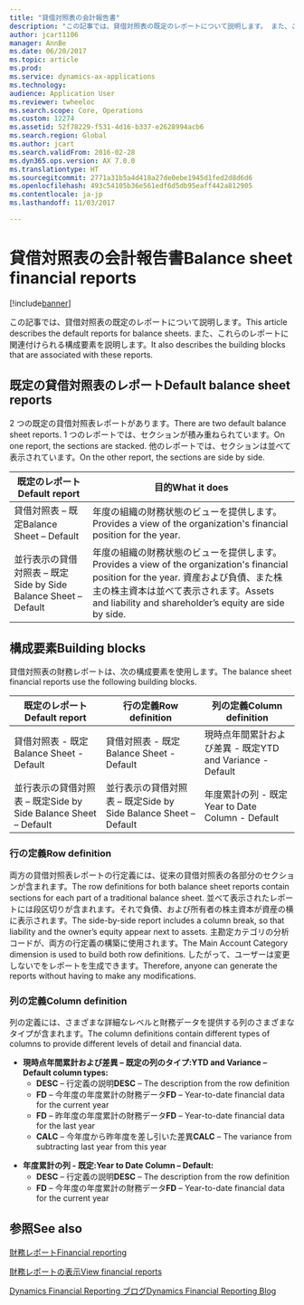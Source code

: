 ```yaml
---
title: "貸借対照表の会計報告書"
description: "この記事では、貸借対照表の既定のレポートについて説明します。 また、これらのレポートに関連付けられる構成要素を説明します。"
author: jcart1106
manager: AnnBe
ms.date: 06/20/2017
ms.topic: article
ms.prod: 
ms.service: dynamics-ax-applications
ms.technology: 
audience: Application User
ms.reviewer: twheeloc
ms.search.scope: Core, Operations
ms.custom: 12274
ms.assetid: 52f78229-f531-4d16-b337-e2628994acb6
ms.search.region: Global
ms.author: jcart
ms.search.validFrom: 2016-02-28
ms.dyn365.ops.version: AX 7.0.0
ms.translationtype: HT
ms.sourcegitcommit: 2771a31b5a4d418a27de0ebe1945d1fed2d8d6d6
ms.openlocfilehash: 493c54105b36e561edf6d5db95eaff442a812905
ms.contentlocale: ja-jp
ms.lasthandoff: 11/03/2017

---
```


# <a name="balance-sheet-financial-reports"></a><span data-ttu-id="4bdf6-104">貸借対照表の会計報告書</span><span class="sxs-lookup"><span data-stu-id="4bdf6-104">Balance sheet financial reports</span></span>

[!include[banner](../includes/banner.md)]


<span data-ttu-id="4bdf6-105">この記事では、貸借対照表の既定のレポートについて説明します。</span><span class="sxs-lookup"><span data-stu-id="4bdf6-105">This article describes the default reports for balance sheets.</span></span> <span data-ttu-id="4bdf6-106">また、これらのレポートに関連付けられる構成要素を説明します。</span><span class="sxs-lookup"><span data-stu-id="4bdf6-106">It also describes the building blocks that are associated with these reports.</span></span> 

<a name="default-balance-sheet-reports"></a><span data-ttu-id="4bdf6-107">既定の貸借対照表のレポート</span><span class="sxs-lookup"><span data-stu-id="4bdf6-107">Default balance sheet reports</span></span>
-----------------------------

<span data-ttu-id="4bdf6-108">2 つの既定の貸借対照表レポートがあります。</span><span class="sxs-lookup"><span data-stu-id="4bdf6-108">There are two default balance sheet reports.</span></span> <span data-ttu-id="4bdf6-109">1 つのレポートでは、セクションが積み重ねられています。</span><span class="sxs-lookup"><span data-stu-id="4bdf6-109">On one report, the sections are stacked.</span></span> <span data-ttu-id="4bdf6-110">他のレポートでは、セクションは並べて表示されています。</span><span class="sxs-lookup"><span data-stu-id="4bdf6-110">On the other report, the sections are side by side.</span></span>

| <span data-ttu-id="4bdf6-111">既定のレポート</span><span class="sxs-lookup"><span data-stu-id="4bdf6-111">Default report</span></span>                       | <span data-ttu-id="4bdf6-112">目的</span><span class="sxs-lookup"><span data-stu-id="4bdf6-112">What it does</span></span>                                                                                                                           |
|--------------------------------------|----------------------------------------------------------------------------------------------------------------------------------------|
| <span data-ttu-id="4bdf6-113">貸借対照表 – 既定</span><span class="sxs-lookup"><span data-stu-id="4bdf6-113">Balance Sheet – Default</span></span>              | <span data-ttu-id="4bdf6-114">年度の組織の財務状態のビューを提供します。</span><span class="sxs-lookup"><span data-stu-id="4bdf6-114">Provides a view of the organization's financial position for the year.</span></span>                                                                 |
| <span data-ttu-id="4bdf6-115">並行表示の貸借対照表 – 既定</span><span class="sxs-lookup"><span data-stu-id="4bdf6-115">Side by Side Balance Sheet – Default</span></span> | <span data-ttu-id="4bdf6-116">年度の組織の財務状態のビューを提供します。</span><span class="sxs-lookup"><span data-stu-id="4bdf6-116">Provides a view of the organization's financial position for the year.</span></span> <span data-ttu-id="4bdf6-117">資産および負債、また株主の株主資本は並べて表示されます。</span><span class="sxs-lookup"><span data-stu-id="4bdf6-117">Assets and liability and shareholder’s equity are side by side.</span></span> |

## <a name="building-blocks"></a><span data-ttu-id="4bdf6-118">構成要素</span><span class="sxs-lookup"><span data-stu-id="4bdf6-118">Building blocks</span></span>
<span data-ttu-id="4bdf6-119">貸借対照表の財務レポートは、次の構成要素を使用します。</span><span class="sxs-lookup"><span data-stu-id="4bdf6-119">The balance sheet financial reports use the following building blocks.</span></span>

| <span data-ttu-id="4bdf6-120">既定のレポート</span><span class="sxs-lookup"><span data-stu-id="4bdf6-120">Default report</span></span>                       | <span data-ttu-id="4bdf6-121">行の定義</span><span class="sxs-lookup"><span data-stu-id="4bdf6-121">Row definition</span></span>                       | <span data-ttu-id="4bdf6-122">列の定義</span><span class="sxs-lookup"><span data-stu-id="4bdf6-122">Column definition</span></span>             |
|--------------------------------------|--------------------------------------|-------------------------------|
| <span data-ttu-id="4bdf6-123">貸借対照表 - 既定</span><span class="sxs-lookup"><span data-stu-id="4bdf6-123">Balance Sheet - Default</span></span>              | <span data-ttu-id="4bdf6-124">貸借対照表 - 既定</span><span class="sxs-lookup"><span data-stu-id="4bdf6-124">Balance Sheet - Default</span></span>              | <span data-ttu-id="4bdf6-125">現時点年間累計および差異 - 既定</span><span class="sxs-lookup"><span data-stu-id="4bdf6-125">YTD and Variance - Default</span></span>    |
| <span data-ttu-id="4bdf6-126">並行表示の貸借対照表 – 既定</span><span class="sxs-lookup"><span data-stu-id="4bdf6-126">Side by Side Balance Sheet – Default</span></span> | <span data-ttu-id="4bdf6-127">並行表示の貸借対照表 – 既定</span><span class="sxs-lookup"><span data-stu-id="4bdf6-127">Side by Side Balance Sheet – Default</span></span> | <span data-ttu-id="4bdf6-128">年度累計の列 - 既定</span><span class="sxs-lookup"><span data-stu-id="4bdf6-128">Year to Date Column - Default</span></span> |

### <a name="row-definition"></a><span data-ttu-id="4bdf6-129">行の定義</span><span class="sxs-lookup"><span data-stu-id="4bdf6-129">Row definition</span></span>

<span data-ttu-id="4bdf6-130">両方の貸借対照表レポートの行定義には、従来の貸借対照表の各部分のセクションが含まれます。</span><span class="sxs-lookup"><span data-stu-id="4bdf6-130">The row definitions for both balance sheet reports contain sections for each part of a traditional balance sheet.</span></span> <span data-ttu-id="4bdf6-131">並べて表示されたレポートには段区切りが含まれます。それで負債、および所有者の株主資本が資産の横に表示されます。</span><span class="sxs-lookup"><span data-stu-id="4bdf6-131">The side-by-side report includes a column break, so that liability and the owner’s equity appear next to assets.</span></span> <span data-ttu-id="4bdf6-132">主勘定カテゴリの分析コードが、両方の行定義の構築に使用されます。</span><span class="sxs-lookup"><span data-stu-id="4bdf6-132">The Main Account Category dimension is used to build both row definitions.</span></span> <span data-ttu-id="4bdf6-133">したがって、ユーザーは変更しないでをレポートを生成できます。</span><span class="sxs-lookup"><span data-stu-id="4bdf6-133">Therefore, anyone can generate the reports without having to make any modifications.</span></span>

### <a name="column-definition"></a><span data-ttu-id="4bdf6-134">列の定義</span><span class="sxs-lookup"><span data-stu-id="4bdf6-134">Column definition</span></span>

<span data-ttu-id="4bdf6-135">列の定義には、さまざまな詳細なレベルと財務データを提供する列のさまざまなタイプが含まれます。</span><span class="sxs-lookup"><span data-stu-id="4bdf6-135">The column definitions contain different types of columns to provide different levels of detail and financial data.</span></span>

-   <span data-ttu-id="4bdf6-136">**現時点年間累計および差異 – 既定の列のタイプ:**</span><span class="sxs-lookup"><span data-stu-id="4bdf6-136">**YTD and Variance – Default column types:**</span></span>
    -   <span data-ttu-id="4bdf6-137">**DESC** – 行定義の説明</span><span class="sxs-lookup"><span data-stu-id="4bdf6-137">**DESC** – The description from the row definition</span></span>
    -   <span data-ttu-id="4bdf6-138">**FD** – 今年度の年度累計の財務データ</span><span class="sxs-lookup"><span data-stu-id="4bdf6-138">**FD** – Year-to-date financial data for the current year</span></span>
    -   <span data-ttu-id="4bdf6-139">**FD** – 昨年度の年度累計の財務データ</span><span class="sxs-lookup"><span data-stu-id="4bdf6-139">**FD** – Year-to-date financial data for the last year</span></span>
    -   <span data-ttu-id="4bdf6-140">**CALC** – 今年度から昨年度を差し引いた差異</span><span class="sxs-lookup"><span data-stu-id="4bdf6-140">**CALC** – The variance from subtracting last year from this year</span></span>

<!-- -->

-   <span data-ttu-id="4bdf6-141">**年度累計の列 - 既定:**</span><span class="sxs-lookup"><span data-stu-id="4bdf6-141">**Year to Date Column – Default:**</span></span>
    -   <span data-ttu-id="4bdf6-142">**DESC** – 行定義の説明</span><span class="sxs-lookup"><span data-stu-id="4bdf6-142">**DESC** – The description from the row definition</span></span>
    -   <span data-ttu-id="4bdf6-143">**FD** – 今年度の年度累計の財務データ</span><span class="sxs-lookup"><span data-stu-id="4bdf6-143">**FD** – Year-to-date financial data for the current year</span></span>

 

<a name="see-also"></a><span data-ttu-id="4bdf6-144">参照</span><span class="sxs-lookup"><span data-stu-id="4bdf6-144">See also</span></span>
--------

[<span data-ttu-id="4bdf6-145">財務レポート</span><span class="sxs-lookup"><span data-stu-id="4bdf6-145">Financial reporting</span></span>](financial-reporting-getting-started.md)

[<span data-ttu-id="4bdf6-146">財務レポートの表示</span><span class="sxs-lookup"><span data-stu-id="4bdf6-146">View financial reports</span></span>](view-financial-reports.md)

[<span data-ttu-id="4bdf6-147">Dynamics Financial Reporting ブログ</span><span class="sxs-lookup"><span data-stu-id="4bdf6-147">Dynamics Financial Reporting Blog</span></span>](http://blogs.msdn.com/b/dynamics_financial_reporting/)




